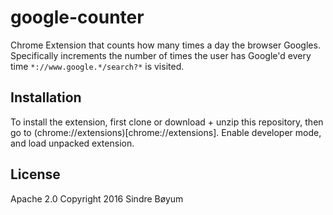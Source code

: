 # google-counter
Chrome Extension that counts how many times a day the browser Googles. Specifically increments the number of times the user has Google'd every time `*://www.google.*/search?*` is visited.

## Installation
To install the extension, first clone or download + unzip this repository, then go to (chrome://extensions)[chrome://extensions]. Enable developer mode, and load unpacked extension. 

## License
Apache 2.0
Copyright 2016 Sindre Bøyum
